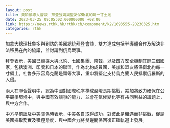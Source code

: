 ```yaml
---
layout: post
title: 美加領導人會談　拜登強調與盟友保衛北約每一寸土地
date: 2023-03-25 09:05:02.000000000 +08:00
link: https://news.rthk.hk/rthk/ch/component/k2/1693555-20230325.htm
categories: rthk
---
```


加拿大總理杜魯多與到訪的美國總統拜登會談，雙方達成包括半導體合作及解決非法移民在內的協議，並討論到俄烏戰事。

拜登表示，美國已經擴大與北約、七國集團、南韓，以及四方安全機制其餘三個國家，包括澳洲、印度和日本的聯盟，作為北約成員國，美加和盟友將保衛北約每一寸領土。杜魯多形容烏克蘭是頭等大事，重申將堅定支持烏克蘭人民抵禦俄羅斯的入侵。

兩人在聯合聲明中，認為中國對國際秩序構成嚴峻長期挑戰，美加將致力確保在公平競爭環境中，與中國有效競爭的能力，並會在氣候變化等有共同利益的議題上，與中方合作。

中方早前談及中美關係時表示，中美各自取得成功，對彼此是機遇而非挑戰，促請美國採取務實及積極態度，與中國合力將雙邊關係回復正確軌道上發展。
